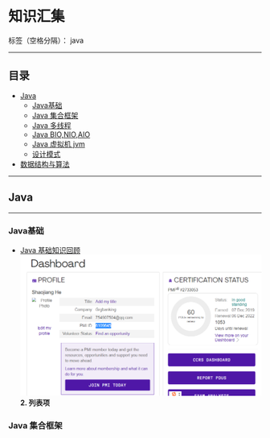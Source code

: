 # 知识汇集

标签（空格分隔）： java

---
## 目录

* [Java](#java)
  * [Java基础](#java基础)
  * [Java 集合框架](#java-集合框架)
  * [Java 多线程](#java-多线程)
  * [Java BIO,NIO,AIO](#java-bionioaio)
  * [Java 虚拟机 jvm](#java-虚拟机-jvm)
  * [设计模式](#设计模式)
* [数据结构与算法](#数据结构与算法)

----------
## Java
----------
### Java基础
* [Java 基础知识回顾](java相关/Java基础知识.md)
![mahua](java相关/png/pmp.png)
**2. 列表项**



### Java 集合框架